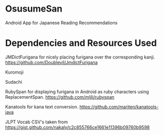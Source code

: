 # OsusumeSan
Android App for Japanese Reading Recommendations

# Dependencies and Resources Used
JMDictFurigana for nicely placing furigana over the corresponding kanji. https://github.com/Doublevil/JmdictFurigana

Kuromoji

Sudachi

RubySpan for displaying furigana in Android as ruby characters using ReplacementSpan. https://github.com/mljli/rubyspan

Kanatools for kana text conversion. https://github.com/mariten/kanatools-java

JLPT Vocab CSV's taken from https://gist.github.com/nakaly/c2c855766ce1661e11396b09760b9598
